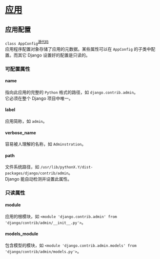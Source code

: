 # [应用](https://docs.djangoproject.com/zh-hans/2.2/ref/applications/)

## 应用配置
`class AppConfig`<sup>[源代码](https://docs.djangoproject.com/zh-hans/2.2/_modules/django/apps/config/#AppConfig)</sup>  
应用程序配置对象存储了应用的元数据。某些属性可以在 `AppConfig` 的子类中配置。而其它 Django 设置好的配置是只读的。  

### 可配置属性
#### name
指向此应用的完整的 `Python` 格式的路径，如 `django.contrib.admin`。  
它必须在整个 Django 项目中唯一。  

#### label
应用简称，如 `admin`。  

#### verbose_name
容易被人理解的名称，如 `Adminstration`。  

#### path
文件系统路径，如 `/usr/lib/pythonX.Y/dist-packages/django/contrib/admin`。  
Django 能自动检测并设置此属性。  

### 只读属性
#### module
应用的根模块，如 `<module 'django.contrib.admin' from 'django/contrib/admin/__init__.py'>`。  

#### models_module
包含模型的模块，如 `<module 'django.contrib.admin.models' from 'django/contrib/admin/models.py'>`。  

